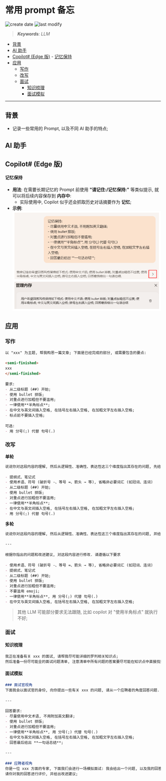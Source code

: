 常用 prompt 备忘
===
<!--START_SECTION:badge-->
![create date](https://img.shields.io/static/v1?label=create%20date&message=2025-09-03&label_color=gray&color=lightsteelblue&style=flat-square)
![last modify](https://img.shields.io/static/v1?label=last%20modify&message=2025-09-16%2013%3A09%3A55&label_color=gray&color=thistle&style=flat-square)
<!--END_SECTION:badge-->
<!--info
date: 2025-09-03 10:26:05
top: false
draft: false
hidden: true
level: 0
tag: [llm_prompt]
-->

<!--START_SECTION:keywords-->
> ***Keywords**: LLM*
<!--END_SECTION:keywords-->

<!--START_SECTION:paper_title-->
<!--END_SECTION:paper_title-->

<!--START_SECTION:toc-->
- [背景](#背景)
- [AI 助手](#ai-助手)
- [Copilot# (Edge 版)](#copilot-edge-版)
        - [记忆保持](#记忆保持)
- [应用](#应用)
    - [写作](#写作)
    - [改写](#改写)
    - [面试](#面试)
        - [知识梳理](#知识梳理)
        - [面试模拟](#面试模拟)
<!--END_SECTION:toc-->

---

## 背景

- 记录一些常用的 Prompt, 以及不同 AI 助手的特点;

## AI 助手

## Copilot# (Edge 版)

#### 记忆保持

- **用法**: 在需要长期记忆的 Prompt 前使用 **"请记住:/记忆保持:"** 等类似提示, 就可以将后续内容保存到 **内存中**:
    - 实际使用中, Copilot 似乎还会抓取历史对话摘要作为 **记忆**;
- **示例**:
    <div align='center'><img src='./assets/Copilot-记忆保持.png' /></div>


## 应用

### 写作

```md
以 "xxx" 为主题, 帮我构思一篇文章; 下面是已经完成的部分, 或需要包含的要点:

<semi-finished>
xxx
</semi-finished>

要求:
- 从二级标题 (##) 开始;
- 使用 bullet 排版;
- 对重点进行加粗但不要滥用;
- 一律使用**半角标点**;
- 在中文与英文间插入空格, 在括号左右插入空格, 在加粗文字左右插入空格;
- 标点前不要插入空格;

可选:
- 用 分号(;) 代替 句号(.)
```


### 改写

**单轮**
```md
说说你对这段内容的理解, 然后从逻辑性、准确性、表达性这三个维度指出其存在的问题, 先给出改进建议, 然后给出修改后的版本, 并遵循以下要求:

- 提纲式、笔记式
- 使用术语、符号 (破折号 -、等号 =、箭头 → 等), 省略非必要词汇 (如冠词、连词)
- 从二级标题 (##) 开始;
- 使用 bullet 排版;
- 对重点进行加粗但不要滥用;
- 一律使用**半角标点**;
- 在中文与英文间插入空格, 在括号左右插入空格, 在加粗文字左右插入空格;
- 用 分号(;) 代替 句号(.)

```

**多轮**
```md
说说你对这段内容的理解, 然后从逻辑性、准确性、表达性这三个维度指出其存在的问题, 并给出改进建议. 不用给出修改后的版本;

---

根据你指出的问题和改进建议, 对这段内容进行修改. 请遵循以下要求

- 使用术语、符号 (破折号 -、等号 =、箭头 → 等), 省略非必要词汇 (如冠词、连词)
- 提纲式、笔记式
- 从二级标题 (##) 开始;
- 使用 bullet 排版;
- 对重点进行加粗但不要滥用;
- 不要滥用 emoji;
- 一律使用**半角标点**, 用 分号(;) 代替 句号(.)
- 在中文与英文间插入空格, 在括号左右插入空格, 在加粗文字左右插入空格;
```
> 其他 LLM 可能部分要求无法跟随, 比如 copilot 对 "使用半角标点" 就执行不好;


### 面试

#### 知识梳理
```md
我正在准备有关 xxx 的面试, 请帮我尽可能详细的罗列相关知识点;
然后准备一份尽可能全的面试问题清单, 注意清单中所有问题的答案要尽可能在知识点中直接找到或推理得到, 并附上可能得追问;
```

#### 面试模拟

```md
### 面试官视角
下面我会以面试官的身份, 向你提出一些有关 xxx 的问题, 请从一个应聘者的角度回答问题. 如果没有问题, 请回复 "好的"

---

回答要求:
- 尽量使用中文术语, 不用附加英文翻译;
- 使用 bullet 排版;
- 对重点进行加粗但不要滥用;
- 一律使用**半角标点**, 用 分号(;) 代替 句号(.)
- 在中文与英文间插入空格, 在括号左右插入空格, 在加粗文字左右插入空格;
- 回答最后给出 **一句话总结**;

---

### 应聘者视角
你是一位 xxx 方面的专家, 下面我们会进行一场模拟面试: 我会给出一个问题, 以及我的回答;
请你对我的回答进行评价, 并给出改进建议;
```